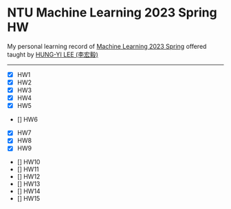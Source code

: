 # NTU Machine Learning 2023 Spring HW

My personal learning record of [Machine Learning 2023 Spring](https://speech.ee.ntu.edu.tw/~hylee/ml/2023-spring.php) offered taught by [HUNG-YI LEE (李宏毅)](https://speech.ee.ntu.edu.tw/~hylee/index.html)

---

- [x] HW1
- [x] HW2
- [x] HW3
- [x] HW4
- [x] HW5
- [] HW6
- [x] HW7
- [x] HW8
- [x] HW9
- [] HW10
- [] HW11
- [] HW12
- [] HW13
- [] HW14
- [] HW15

